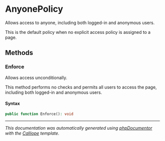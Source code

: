 # AnyonePolicy

Allows access to anyone, including both logged-in and anonymous users.

This is the default policy when no explicit access policy is assigned to a
page.

## Methods

### Enforce

Allows access unconditionally.

This method performs no checks and permits all users to access the page,
including both logged-in and anonymous users.

#### Syntax

```php
public function Enforce(): void
```

---

*This documentation was automatically generated using [phpDocumentor](http://www.phpdoc.org/) with the [Calliope](https://github.com/DaphneWebFramework/Calliope) template.*
